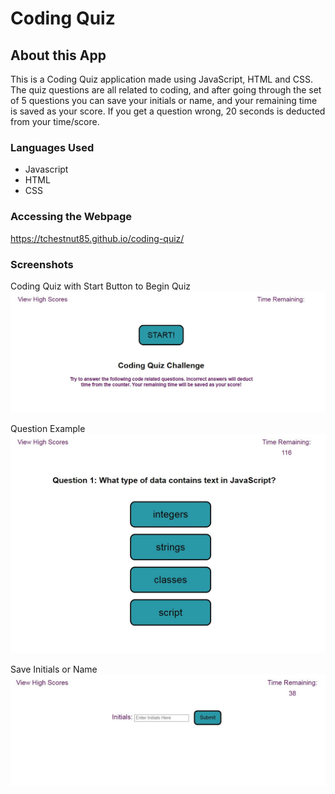 # Coding Quiz

## About this App 
This is a Coding Quiz application made using JavaScript, HTML and CSS. The quiz questions are all related to coding, and after going through the set of 5 questions you can save your initials or name, and your remaining time is saved as your score. If you get a question wrong, 20 seconds is deducted from your time/score.

### Languages Used
* Javascript
* HTML
* CSS

### Accessing the Webpage
https://tchestnut85.github.io/coding-quiz/

### Screenshots
Coding Quiz with Start Button to Begin Quiz
<img src=./assets/images/screenshot-1.JPG/>

Question Example
<img src=./assets/images/screenshot-2.JPG/>

Save Initials or Name
<img src=./assets/images/screenshot-3.JPG/>